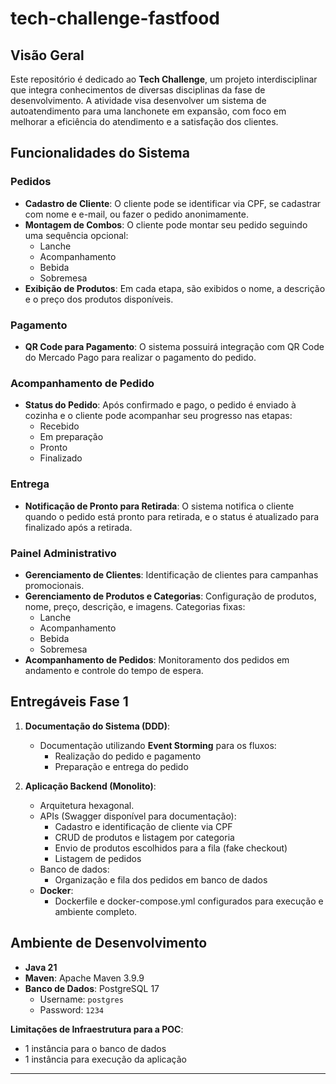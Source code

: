 # tech-challenge-fastfood

## Visão Geral
Este repositório é dedicado ao **Tech Challenge**, um projeto interdisciplinar que integra conhecimentos de diversas disciplinas da fase de desenvolvimento. A atividade visa desenvolver um sistema de autoatendimento para uma lanchonete em expansão, com foco em melhorar a eficiência do atendimento e a satisfação dos clientes.

## Funcionalidades do Sistema

### Pedidos
- **Cadastro de Cliente**: O cliente pode se identificar via CPF, se cadastrar com nome e e-mail, ou fazer o pedido anonimamente.
- **Montagem de Combos**: O cliente pode montar seu pedido seguindo uma sequência opcional:
    - Lanche
    - Acompanhamento
    - Bebida
    - Sobremesa
- **Exibição de Produtos**: Em cada etapa, são exibidos o nome, a descrição e o preço dos produtos disponíveis.

### Pagamento
- **QR Code para Pagamento**: O sistema possuirá integração com QR Code do Mercado Pago para realizar o pagamento do pedido.

### Acompanhamento de Pedido
- **Status do Pedido**: Após confirmado e pago, o pedido é enviado à cozinha e o cliente pode acompanhar seu progresso nas etapas:
    - Recebido
    - Em preparação
    - Pronto
    - Finalizado

### Entrega
- **Notificação de Pronto para Retirada**: O sistema notifica o cliente quando o pedido está pronto para retirada, e o status é atualizado para finalizado após a retirada.

### Painel Administrativo
- **Gerenciamento de Clientes**: Identificação de clientes para campanhas promocionais.
- **Gerenciamento de Produtos e Categorias**: Configuração de produtos, nome, preço, descrição, e imagens. Categorias fixas:
    - Lanche
    - Acompanhamento
    - Bebida
    - Sobremesa
- **Acompanhamento de Pedidos**: Monitoramento dos pedidos em andamento e controle do tempo de espera.

## Entregáveis Fase 1

1. **Documentação do Sistema (DDD)**:
    - Documentação utilizando **Event Storming** para os fluxos:
        - Realização do pedido e pagamento
        - Preparação e entrega do pedido

2. **Aplicação Backend (Monolito)**:
    - Arquitetura hexagonal.
    - APIs (Swagger disponível para documentação):
        - Cadastro e identificação de cliente via CPF
        - CRUD de produtos e listagem por categoria
        - Envio de produtos escolhidos para a fila (fake checkout)
        - Listagem de pedidos
    - Banco de dados:
        - Organização e fila dos pedidos em banco de dados
    - **Docker**:
        - Dockerfile e docker-compose.yml configurados para execução e ambiente completo.

## Ambiente de Desenvolvimento

- **Java 21**
- **Maven**: Apache Maven 3.9.9
- **Banco de Dados**: PostgreSQL 17
    - Username: `postgres`
    - Password: `1234`

**Limitações de Infraestrutura para a POC**:
- 1 instância para o banco de dados
- 1 instância para execução da aplicação

---